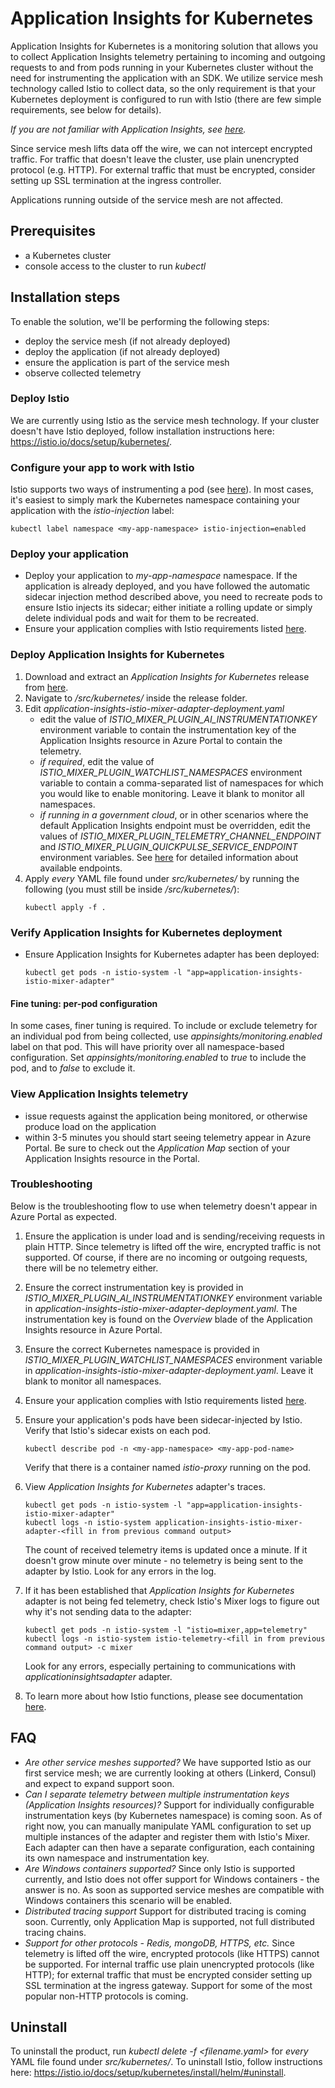 # Application Insights for Kubernetes
Application Insights for Kubernetes is a monitoring solution that allows you to collect Application Insights telemetry pertaining to incoming and outgoing requests to and from pods running in your Kubernetes cluster without the need for instrumenting the application with an SDK. We utilize service mesh technology called Istio to collect data, so the only requirement is that your Kubernetes deployment is configured to run with Istio (there are few simple requirements, see below for details).

*If you are not familiar with Application Insights, see [here](https://docs.microsoft.com/azure/azure-monitor/app/app-insights-overview).*

Since service mesh lifts data off the wire, we can not intercept encrypted traffic. For traffic that doesn't leave the cluster, use plain unencrypted protocol (e.g. HTTP). For external traffic that must be encrypted, consider setting up SSL termination at the ingress controller.

Applications running outside of the service mesh are not affected.

## Prerequisites
- a Kubernetes cluster
- console access to the cluster to run *kubectl*

## Installation steps
To enable the solution, we'll be performing the following steps:
- deploy the service mesh (if not already deployed)
- deploy the application (if not already deployed)
- ensure the application is part of the service mesh
- observe collected telemetry 

### Deploy Istio
We are currently using Istio as the service mesh technology. If your cluster doesn't have Istio deployed, follow installation
instructions here: https://istio.io/docs/setup/kubernetes/.

### Configure your app to work with Istio
Istio supports two ways of instrumenting a pod (see [here](https://istio.io/docs/setup/kubernetes/additional-setup/sidecar-injection/)).
In most cases, it's easiest to simply mark the Kubernetes namespace containing your application with the *istio-injection* label:
```
kubectl label namespace <my-app-namespace> istio-injection=enabled
```

### Deploy your application
- Deploy your application to *my-app-namespace* namespace. If the application is already deployed, and you have followed the automatic sidecar injection method described above, you need to recreate pods to ensure Istio injects its sidecar; either initiate a rolling update or simply delete individual pods and wait for them to be recreated.
- Ensure your application complies with Istio requirements listed [here](https://istio.io/docs/setup/kubernetes/prepare/requirements/).

### Deploy Application Insights for Kubernetes
1. Download and extract an *Application Insights for Kubernetes* release from [here](https://github.com/Microsoft/Application-Insights-Istio-Adapter/releases/).
2. Navigate to */src/kubernetes/* inside the release folder.
3. Edit *application-insights-istio-mixer-adapter-deployment.yaml*
    - edit the value of *ISTIO_MIXER_PLUGIN_AI_INSTRUMENTATIONKEY* environment variable to contain the instrumentation key of the Application Insights resource in Azure Portal to contain the telemetry.
    - *if required*, edit the value of *ISTIO_MIXER_PLUGIN_WATCHLIST_NAMESPACES* environment variable to contain a comma-separated list of namespaces for which you would like to enable monitoring. Leave it blank to 
monitor all namespaces.
    - *if running in a government cloud*, or in other scenarios where the default Application Insights endpoint must be overridden, edit the values of *ISTIO_MIXER_PLUGIN_TELEMETRY_CHANNEL_ENDPOINT* and *ISTIO_MIXER_PLUGIN_QUICKPULSE_SERVICE_ENDPOINT* environment variables. See [here](https://docs.microsoft.com/en-us/azure/azure-monitor/app/custom-endpoints#regions-that-require-endpoint-modification) for detailed information about available endpoints.
4. Apply *every* YAML file found under *src/kubernetes/* by running the following (you must still be inside */src/kubernetes/*):
   ```
   kubectl apply -f .
   ```

### Verify Application Insights for Kubernetes deployment
- Ensure Application Insights for Kubernetes adapter has been deployed:
  ```
  kubectl get pods -n istio-system -l "app=application-insights-istio-mixer-adapter"
  ```

#### Fine tuning: per-pod configuration
In some cases, finer tuning is required. To include or exclude telemetry for an individual pod from being collected, 
use *appinsights/monitoring.enabled* label on that pod. This will have priority over all namespace-based configuration. Set *appinsights/monitoring.enabled* to *true* to include the pod, and to *false* to exclude it.

### View Application Insights telemetry
- issue requests against the application being monitored, or otherwise produce load on the application
- within 3-5 minutes you should start seeing telemetry appear in Azure Portal. Be sure to check out the *Application Map* section of your Application Insights resource in the Portal.

### Troubleshooting
Below is the troubleshooting flow to use when telemetry doesn't appear in Azure Portal as expected.
1. Ensure the application is under load and is sending/receiving requests in plain HTTP. Since telemetry is lifted off the wire, encrypted traffic is not supported. Of course, if there are no incoming or outgoing requests, 
there will be no telemetry either.
2. Ensure the correct instrumentation key is provided in *ISTIO_MIXER_PLUGIN_AI_INSTRUMENTATIONKEY* environment variable in *application-insights-istio-mixer-adapter-deployment.yaml*. The instrumentation key
is found on the *Overview* blade of the Application Insights resource in Azure Portal.
3. Ensure the correct Kubernetes namespace is provided in *ISTIO_MIXER_PLUGIN_WATCHLIST_NAMESPACES* environment variable in *application-insights-istio-mixer-adapter-deployment.yaml*. Leave it blank to monitor all namespaces.
4. Ensure your application complies with Istio requirements listed [here](https://istio.io/docs/setup/kubernetes/prepare/requirements/).
5. Ensure your application's pods have been sidecar-injected by Istio. Verify that Istio's sidecar exists on each pod.
   ```
   kubectl describe pod -n <my-app-namespace> <my-app-pod-name>
   ```
   Verify that there is a container named *istio-proxy* running on the pod.

6. View *Application Insights for Kubernetes* adapter's traces.
   ```
   kubectl get pods -n istio-system -l "app=application-insights-istio-mixer-adapter"
   kubectl logs -n istio-system application-insights-istio-mixer-adapter-<fill in from previous command output>
   ```
   The count of received telemetry items is updated once a minute. If it doesn't grow minute over minute - no telemetry is being sent to the adapter by Istio.
   Look for any errors in the log.
7. If it has been established that *Application Insights for Kubernetes* adapter is not being fed telemetry, check Istio's Mixer logs to figure out why it's not sending data to the adapter:
   ```
   kubectl get pods -n istio-system -l "istio=mixer,app=telemetry"
   kubectl logs -n istio-system istio-telemetry-<fill in from previous command output> -c mixer
   ```
   Look for any errors, especially pertaining to communications with *applicationinsightsadapter* adapter.
8. To learn more about how Istio functions, please see documentation [here](https://istio.io/docs/concepts/what-is-istio/).

## FAQ
- *Are other service meshes supported?* We have supported Istio as our first service mesh; we are currently looking at others (Linkerd, Consul) and expect to expand support soon.
- *Can I separate telemetry between multiple instrumentation keys (Application Insights resources)?* Support for individually configurable instrumentation keys (by Kubernetes namespace) is coming soon. 
As of right now, you can manually manipulate YAML configuration to set up multiple instances of the adapter and register them with Istio's Mixer. Each adapter can then have a separate configuration, 
each containing its own namespace and instrumentation key.
- *Are Windows containers supported?* Since only Istio is supported currently, and Istio does not offer support for Windows containers - the answer is no. As soon as supported service meshes are compatible
with Windows containers this scenario will be enabled.
- *Distributed tracing support* Support for distributed tracing is coming soon. Currently, only Application Map is supported, not full distributed tracing chains.
- *Support for other protocols - Redis, mongoDB, HTTPS, etc.* Since telemetry is lifted off the wire, encrypted protocols (like HTTPS) cannot be supported. For internal traffic use plain unencrypted protocols (like HTTP); 
for external traffic that must be encrypted consider setting up SSL termination at the ingress gateway. Support for some of the most popular non-HTTP protocols is coming.

## Uninstall
To uninstall the product, run *kubectl delete -f <filename.yaml>* for *every* YAML file found under *src/kubernetes/*.
To uninstall Istio, follow instructions here: https://istio.io/docs/setup/kubernetes/install/helm/#uninstall.

